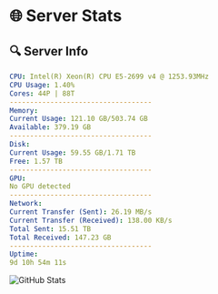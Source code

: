 # 🌐 Server Stats
## 🔍 Server Info
```yaml
CPU: Intel(R) Xeon(R) CPU E5-2699 v4 @ 1253.93MHz
CPU Usage: 1.40%
Cores: 44P | 88T
-----------------------------------
Memory:
Current Usage: 121.10 GB/503.74 GB
Available: 379.19 GB
-----------------------------------
Disk:
Current Usage: 59.55 GB/1.71 TB
Free: 1.57 TB
-----------------------------------
GPU:
No GPU detected
-----------------------------------
Network:
Current Transfer (Sent): 26.19 MB/s
Current Transfer (Received): 138.00 KB/s
Total Sent: 15.51 TB
Total Received: 147.23 GB
-----------------------------------
Uptime:
9d 10h 54m 11s
```
![GitHub Stats](https://img.shields.io/badge/Updated-2025-03-17_08:17:00-blue)